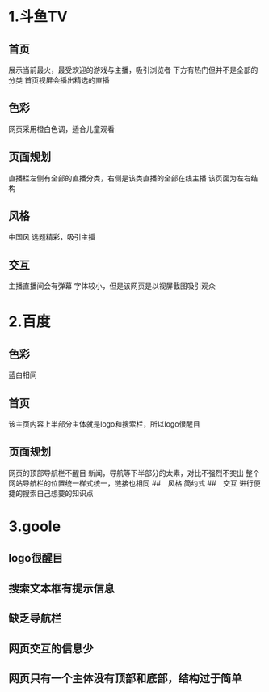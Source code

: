 # 1.斗鱼TV
## 首页
展示当前最火，最受欢迎的游戏与主播，吸引浏览者
下方有热门但并不是全部的分类
首页视屏会播出精选的直播
## 色彩
网页采用橙白色调，适合儿童观看
## 页面规划
直播栏左侧有全部的直播分类，右侧是该类直播的全部在线主播
该页面为左右结构
## 风格
中国风
选题精彩，吸引主播
## 交互
主播直播间会有弹幕
字体较小，但是该网页是以视屏截图吸引观众
# 2.百度

## 色彩
蓝白相间
## 首页
该主页内容上半部分主体就是logo和搜索栏，所以logo很醒目
## 页面规划
网页的顶部导航栏不醒目
新闻，导航等下半部分的太素，对比不强烈不突出
整个网站导航栏的位置统一样式统一，链接也相同
##　风格
简约式
##　交互
进行便捷的搜索自己想要的知识点
# 3.goole

## logo很醒目
## 搜索文本框有提示信息
## 缺乏导航栏
## 网页交互的信息少
## 网页只有一个主体没有顶部和底部，结构过于简单

